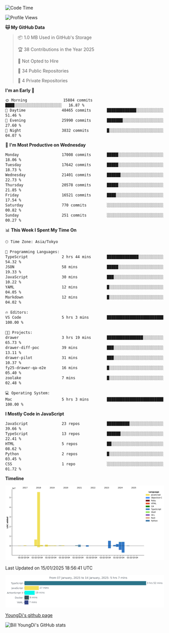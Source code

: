 <!--START_SECTION:waka-->
![Code Time](http://img.shields.io/badge/Code%20Time-1%2C158%20hrs%2021%20mins-blue)

![Profile Views](http://img.shields.io/badge/Profile%20Views-0-blue)

**🐱 My GitHub Data** 

> 📦 1.0 MB Used in GitHub's Storage 
 > 
> 🏆 38 Contributions in the Year 2025
 > 
> 🚫 Not Opted to Hire
 > 
> 📜 34 Public Repositories 
 > 
> 🔑 4 Private Repositories 
 > 
**I'm an Early 🐤** 

```text
🌞 Morning                15884 commits       ████░░░░░░░░░░░░░░░░░░░░░   16.87 % 
🌆 Daytime                48465 commits       █████████████░░░░░░░░░░░░   51.46 % 
🌃 Evening                25990 commits       ███████░░░░░░░░░░░░░░░░░░   27.60 % 
🌙 Night                  3832 commits        █░░░░░░░░░░░░░░░░░░░░░░░░   04.07 % 
```
📅 **I'm Most Productive on Wednesday** 

```text
Monday                   17008 commits       █████░░░░░░░░░░░░░░░░░░░░   18.06 % 
Tuesday                  17642 commits       █████░░░░░░░░░░░░░░░░░░░░   18.73 % 
Wednesday                21401 commits       ██████░░░░░░░░░░░░░░░░░░░   22.73 % 
Thursday                 20578 commits       █████░░░░░░░░░░░░░░░░░░░░   21.85 % 
Friday                   16521 commits       ████░░░░░░░░░░░░░░░░░░░░░   17.54 % 
Saturday                 770 commits         ░░░░░░░░░░░░░░░░░░░░░░░░░   00.82 % 
Sunday                   251 commits         ░░░░░░░░░░░░░░░░░░░░░░░░░   00.27 % 
```


📊 **This Week I Spent My Time On** 

```text
🕑︎ Time Zone: Asia/Tokyo

💬 Programming Languages: 
TypeScript               2 hrs 44 mins       ██████████████░░░░░░░░░░░   54.32 % 
JSON                     58 mins             █████░░░░░░░░░░░░░░░░░░░░   19.33 % 
JavaScript               30 mins             ███░░░░░░░░░░░░░░░░░░░░░░   10.22 % 
YAML                     12 mins             █░░░░░░░░░░░░░░░░░░░░░░░░   04.05 % 
Markdown                 12 mins             █░░░░░░░░░░░░░░░░░░░░░░░░   04.02 % 

🔥 Editors: 
VS Code                  5 hrs 3 mins        █████████████████████████   100.00 % 

🐱‍💻 Projects: 
drawer                   3 hrs 19 mins       ████████████████░░░░░░░░░   65.73 % 
drawer-diff-poc          39 mins             ███░░░░░░░░░░░░░░░░░░░░░░   13.11 % 
drawer-pilot             31 mins             ███░░░░░░░░░░░░░░░░░░░░░░   10.37 % 
fy25-drawer-qa-e2e       16 mins             █░░░░░░░░░░░░░░░░░░░░░░░░   05.40 % 
zoolake                  7 mins              █░░░░░░░░░░░░░░░░░░░░░░░░   02.48 % 

💻 Operating System: 
Mac                      5 hrs 3 mins        █████████████████████████   100.00 % 
```

**I Mostly Code in JavaScript** 

```text
JavaScript               23 repos            ██████████░░░░░░░░░░░░░░░   39.66 % 
TypeScript               13 repos            ██████░░░░░░░░░░░░░░░░░░░   22.41 % 
HTML                     5 repos             ██░░░░░░░░░░░░░░░░░░░░░░░   08.62 % 
Python                   2 repos             █░░░░░░░░░░░░░░░░░░░░░░░░   03.45 % 
CSS                      1 repo              ░░░░░░░░░░░░░░░░░░░░░░░░░   01.72 % 
```



**Timeline**

![Lines of Code chart](https://raw.githubusercontent.com/Youngdi/Youngdi/master/assets/bar_graph.png)


 Last Updated on 15/01/2025 18:56:41 UTC
<!--END_SECTION:waka-->

![wakatime](./images/stat.svg)

[YoungDi's github page](https://youngdi.github.io)

![Bill YoungDi's GitHub stats](https://github-readme-stats.vercel.app/api?username=youngdi&count_private=true&show_icons=true)
